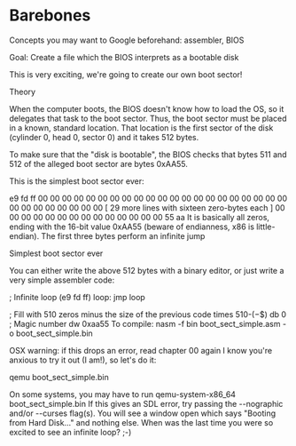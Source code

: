 # Barebones

Concepts you may want to Google beforehand: assembler, BIOS

Goal: Create a file which the BIOS interprets as a bootable disk

This is very exciting, we're going to create our own boot sector!

Theory

When the computer boots, the BIOS doesn't know how to load the OS, so it delegates that task to the boot sector. Thus, the boot sector must be placed in a known, standard location. That location is the first sector of the disk (cylinder 0, head 0, sector 0) and it takes 512 bytes.

To make sure that the "disk is bootable", the BIOS checks that bytes 511 and 512 of the alleged boot sector are bytes 0xAA55.

This is the simplest boot sector ever:

e9 fd ff 00 00 00 00 00 00 00 00 00 00 00 00 00
00 00 00 00 00 00 00 00 00 00 00 00 00 00 00 00
[ 29 more lines with sixteen zero-bytes each ]
00 00 00 00 00 00 00 00 00 00 00 00 00 00 55 aa
It is basically all zeros, ending with the 16-bit value 0xAA55 (beware of endianness, x86 is little-endian). The first three bytes perform an infinite jump

Simplest boot sector ever

You can either write the above 512 bytes with a binary editor, or just write a very simple assembler code:

; Infinite loop (e9 fd ff)
loop:
    jmp loop 

; Fill with 510 zeros minus the size of the previous code
times 510-($-$$) db 0
; Magic number
dw 0xaa55 
To compile: nasm -f bin boot_sect_simple.asm -o boot_sect_simple.bin

OSX warning: if this drops an error, read chapter 00 again
I know you're anxious to try it out (I am!), so let's do it:

qemu boot_sect_simple.bin

On some systems, you may have to run qemu-system-x86_64 boot_sect_simple.bin If this gives an SDL error, try passing the --nographic and/or --curses flag(s).
You will see a window open which says "Booting from Hard Disk..." and nothing else. When was the last time you were so excited to see an infinite loop? ;-)